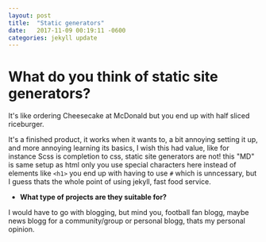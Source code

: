 ```yaml
---
layout: post
title:  "Static generators"
date:   2017-11-09 00:19:11 -0600
categories: jekyll update
---
```

# What do you think of static site generators?

It's like ordering Cheesecake at McDonald but you end up with half sliced riceburger.

It's a finished product, it works when it wants to, a bit annoying setting it up, and more annoying learning its basics, I wish this had value, like for instance Scss is completion to css, static site generators are not! this "MD" is same setup as html only you use special characters here instead of elements like `<h1>` you end up with having to use `#` which is unncessary, but I guess thats the whole point of using jekyll, fast food service.

* __What type of projects are they suitable for?__

I would have to go with blogging, but mind you, football fan blogg, maybe news blogg for a community/group or personal blogg, thats my personal opinion.
